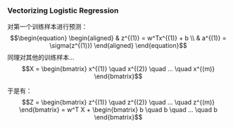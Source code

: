 ### Vectorizing Logistic Regression

对第一个训练样本进行预测：
$$\begin{equation}
\begin{aligned}
	& z^{(1)} = w^Tx^{(1)} + b \\
	& a^{(1)} = \sigma(z^{(1)})
\end{aligned}
\end{equation}$$
同理对其他的训练样本...
$$X = \begin{bmatrix}
	x^{(1)} \quad x^{(2)} \quad ... \quad x^{(m)}
\end{bmatrix}$$

于是有：
$$Z = \begin{bmatrix}
	z^{(1)} \quad z^{(2)} \quad ... \quad z^{(m)}
\end{bmatrix} = w^T X + \begin{bmatrix}
	b \quad b \quad ... \quad b
\end{bmatrix}$$